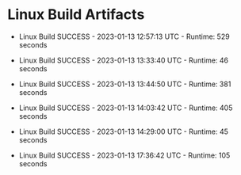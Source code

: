 # Linux Build Artifacts

* Linux Build SUCCESS - 2023-01-13 12:57:13 UTC - Runtime: 529 seconds

* Linux Build SUCCESS - 2023-01-13 13:33:40 UTC - Runtime: 46 seconds

* Linux Build SUCCESS - 2023-01-13 13:44:50 UTC - Runtime: 381 seconds

* Linux Build SUCCESS - 2023-01-13 14:03:42 UTC - Runtime: 405 seconds

* Linux Build SUCCESS - 2023-01-13 14:29:00 UTC - Runtime: 45 seconds

* Linux Build SUCCESS - 2023-01-13 17:36:42 UTC - Runtime: 105 seconds
